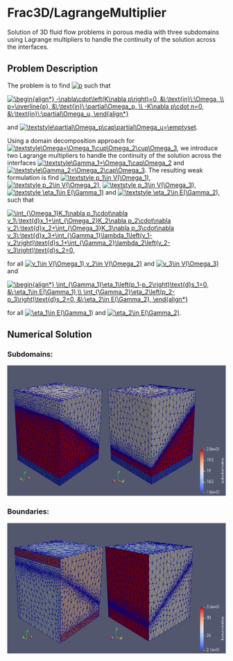 # Frac3D/LagrangeMultiplier

Solution of 3D fluid flow problems in porous media with three subdomains using Lagrange multipliers to handle the continuity of the solution across the interfaces.

## Problem Description

The problem is to find <a href="https://www.codecogs.com/eqnedit.php?latex=p" target="_blank"><img src="https://latex.codecogs.com/gif.latex?p" title="p" /></a> such that

<a href="https://www.codecogs.com/eqnedit.php?latex=\begin{align*}&space;-\nabla\cdot\left(K\nabla&space;p\right)=0,&space;&\;\text{in}\;\Omega,&space;\\&space;p=\overline{p},&space;&\;\text{in}\;\partial\Omega_p,&space;\\&space;-K\nabla&space;p\cdot&space;n=0,&space;&\;\text{in}\;\partial\Omega_u,&space;\end{align*}" target="_blank"><img src="https://latex.codecogs.com/gif.latex?\begin{align*}&space;-\nabla\cdot\left(K\nabla&space;p\right)=0,&space;&\;\text{in}\;\Omega,&space;\\&space;p=\overline{p},&space;&\;\text{in}\;\partial\Omega_p,&space;\\&space;-K\nabla&space;p\cdot&space;n=0,&space;&\;\text{in}\;\partial\Omega_u,&space;\end{align*}" title="\begin{align*} -\nabla\cdot\left(K\nabla p\right)=0, &\;\text{in}\;\Omega, \\ p=\overline{p}, &\;\text{in}\;\partial\Omega_p, \\ -K\nabla p\cdot n=0, &\;\text{in}\;\partial\Omega_u, \end{align*}" /></a>

and <a href="https://www.codecogs.com/eqnedit.php?latex=\inline&space;\textstyle\partial\Omega_p\cap\partial\Omega_u=\emptyset" target="_blank"><img src="https://latex.codecogs.com/gif.latex?\inline&space;\textstyle\partial\Omega_p\cap\partial\Omega_u=\emptyset" title="\textstyle\partial\Omega_p\cap\partial\Omega_u=\emptyset" /></a>.

Using a domain decomposition approach for <a href="https://www.codecogs.com/eqnedit.php?latex=\textstyle\Omega=\Omega_1\cup\Omega_2\cup\Omega_3" target="_blank"><img src="https://latex.codecogs.com/gif.latex?\textstyle\Omega=\Omega_1\cup\Omega_2\cup\Omega_3" title="\textstyle\Omega=\Omega_1\cup\Omega_2\cup\Omega_3" /></a>, we introduce two Lagrange multipliers to handle the continuity of the solution across the interfaces <a href="https://www.codecogs.com/eqnedit.php?latex=\textstyle\Gamma_1=\Omega_1\cap\Omega_2" target="_blank"><img src="https://latex.codecogs.com/gif.latex?\textstyle\Gamma_1=\Omega_1\cap\Omega_2" title="\textstyle\Gamma_1=\Omega_1\cap\Omega_2" /></a> and <a href="https://www.codecogs.com/eqnedit.php?latex=\textstyle\Gamma_2=\Omega_2\cap\Omega_3" target="_blank"><img src="https://latex.codecogs.com/gif.latex?\textstyle\Gamma_2=\Omega_2\cap\Omega_3" title="\textstyle\Gamma_2=\Omega_2\cap\Omega_3" /></a>. The resulting weak formulation is find <a href="https://www.codecogs.com/eqnedit.php?latex=\textstyle&space;p_1\in&space;V(\Omega_1)" target="_blank"><img src="https://latex.codecogs.com/gif.latex?\textstyle&space;p_1\in&space;V(\Omega_1)" title="\textstyle p_1\in V(\Omega_1)" /></a>, <a href="https://www.codecogs.com/eqnedit.php?latex=\textstyle&space;p_2\in&space;V(\Omega_2)" target="_blank"><img src="https://latex.codecogs.com/gif.latex?\textstyle&space;p_2\in&space;V(\Omega_2)" title="\textstyle p_2\in V(\Omega_2)" /></a>, <a href="https://www.codecogs.com/eqnedit.php?latex=\textstyle&space;p_3\in&space;V(\Omega_3)" target="_blank"><img src="https://latex.codecogs.com/gif.latex?\textstyle&space;p_3\in&space;V(\Omega_3)" title="\textstyle p_3\in V(\Omega_3)" /></a>, <a href="https://www.codecogs.com/eqnedit.php?latex=\textstyle&space;\eta_1\in&space;E(\Gamma_1)" target="_blank"><img src="https://latex.codecogs.com/gif.latex?\textstyle&space;\eta_1\in&space;E(\Gamma_1)" title="\textstyle \eta_1\in E(\Gamma_1)" /></a> and <a href="https://www.codecogs.com/eqnedit.php?latex=\textstyle&space;\eta_2\in&space;E(\Gamma_2)" target="_blank"><img src="https://latex.codecogs.com/gif.latex?\textstyle&space;\eta_2\in&space;E(\Gamma_2)" title="\textstyle \eta_2\in E(\Gamma_2)" /></a>, such that

<a href="https://www.codecogs.com/eqnedit.php?latex=\int_{\Omega_1}K_1\nabla&space;p_1\cdot\nabla&space;v_1\;\text{d}x_1&plus;\int_{\Omega_2}K_2\nabla&space;p_2\cdot\nabla&space;v_2\;\text{d}x_2&plus;\int_{\Omega_3}K_3\nabla&space;p_3\cdot\nabla&space;v_3\;\text{d}x_3&plus;\int_{\Gamma_1}\lambda_1\left(v_1-v_2\right)\text{d}s_1&plus;\int_{\Gamma_2}\lambda_2\left(v_2-v_3\right)\text{d}s_2=0," target="_blank"><img src="https://latex.codecogs.com/gif.latex?\int_{\Omega_1}K_1\nabla&space;p_1\cdot\nabla&space;v_1\;\text{d}x_1&plus;\int_{\Omega_2}K_2\nabla&space;p_2\cdot\nabla&space;v_2\;\text{d}x_2&plus;\int_{\Omega_3}K_3\nabla&space;p_3\cdot\nabla&space;v_3\;\text{d}x_3&plus;\int_{\Gamma_1}\lambda_1\left(v_1-v_2\right)\text{d}s_1&plus;\int_{\Gamma_2}\lambda_2\left(v_2-v_3\right)\text{d}s_2=0," title="\int_{\Omega_1}K_1\nabla p_1\cdot\nabla v_1\;\text{d}x_1+\int_{\Omega_2}K_2\nabla p_2\cdot\nabla v_2\;\text{d}x_2+\int_{\Omega_3}K_3\nabla p_3\cdot\nabla v_3\;\text{d}x_3+\int_{\Gamma_1}\lambda_1\left(v_1-v_2\right)\text{d}s_1+\int_{\Gamma_2}\lambda_2\left(v_2-v_3\right)\text{d}s_2=0," /></a>

for all <a href="https://www.codecogs.com/eqnedit.php?latex=\inline&space;v_1\in&space;V(\Omega_1),v_2\in&space;V(\Omega_2)" target="_blank"><img src="https://latex.codecogs.com/gif.latex?\inline&space;v_1\in&space;V(\Omega_1),v_2\in&space;V(\Omega_2)" title="v_1\in V(\Omega_1),v_2\in V(\Omega_2)" /></a> and <a href="https://www.codecogs.com/eqnedit.php?latex=\inline&space;v_3\in&space;V(\Omega_3)" target="_blank"><img src="https://latex.codecogs.com/gif.latex?\inline&space;v_3\in&space;V(\Omega_3)" title="v_3\in V(\Omega_3)" /></a> and

<a href="https://www.codecogs.com/eqnedit.php?latex=\begin{align*}&space;\int_{\Gamma_1}\eta_1\left(p_1-p_2\right)\text{d}s_1=0,&space;&\;\eta_1\in&space;E(\Gamma_1),\\&space;\int_{\Gamma_2}\eta_2\left(p_2-p_3\right)\text{d}s_2=0,&space;&\;\eta_2\in&space;E(\Gamma_2),&space;\end{align*}" target="_blank"><img src="https://latex.codecogs.com/gif.latex?\begin{align*}&space;\int_{\Gamma_1}\eta_1\left(p_1-p_2\right)\text{d}s_1=0,&space;&\;\eta_1\in&space;E(\Gamma_1),\\&space;\int_{\Gamma_2}\eta_2\left(p_2-p_3\right)\text{d}s_2=0,&space;&\;\eta_2\in&space;E(\Gamma_2),&space;\end{align*}" title="\begin{align*} \int_{\Gamma_1}\eta_1\left(p_1-p_2\right)\text{d}s_1=0, &\;\eta_1\in E(\Gamma_1),\\ \int_{\Gamma_2}\eta_2\left(p_2-p_3\right)\text{d}s_2=0, &\;\eta_2\in E(\Gamma_2), \end{align*}" /></a>

for all <a href="https://www.codecogs.com/eqnedit.php?latex=\inline&space;\eta_1\in&space;E(\Gamma_1)" target="_blank"><img src="https://latex.codecogs.com/gif.latex?\inline&space;\eta_1\in&space;E(\Gamma_1)" title="\eta_1\in E(\Gamma_1)" /></a> and <a href="https://www.codecogs.com/eqnedit.php?latex=\inline&space;\eta_2\in&space;E(\Gamma_2)" target="_blank"><img src="https://latex.codecogs.com/gif.latex?\inline&space;\eta_2\in&space;E(\Gamma_2)" title="\eta_2\in E(\Gamma_2)" /></a>.

## Numerical Solution

### Subdomains:

<p float="left">
	<img src="figs/Subdomains.png" alt="subdomains" height=300/>
</p>

### Boundaries:

<p float="left">
	<img src="figs/Boundaries.png" alt="boundaries" height=300/>
</p>